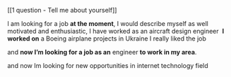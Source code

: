 [[1 question - Tell me about yourself]]

l am looking for a job **at the moment**, I would describe myself as well motivated and enthusiastic, I have worked as an aircraft design engineer  **I worked on** a Boeing airplane projects in Ukraine I really liked the job  

and **now I’m looking for a job as an** engineer **to work in my area**.

and now Im looking for new opportunities in internet technology field